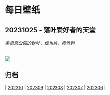 # 每日壁纸

## 20231025 - 落叶爱好者的天堂

###### 美泉宫公园的秋叶，维也纳，奥地利

![](https://www.bing.com/th?id=OHR.ViennaAutumn_ZH-CN7011999199_UHD.jpg)

## 归档

| [202310](/202310/README.md)
| [202309](/202309/README.md)
| [202308](/202308/README.md)
| [202307](/202307/README.md)
| [202306](/202306/README.md)
|